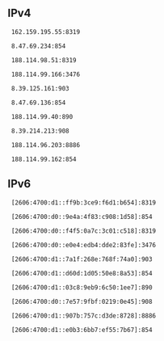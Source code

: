 ## IPv4
```
 162.159.195.55:8319
```
```
 8.47.69.234:854
```
```
 188.114.98.51:8319
```
```
 188.114.99.166:3476
```
```
 8.39.125.161:903
```
```
 8.47.69.136:854
```
```
 188.114.99.40:890
```
```
 8.39.214.213:908
```
```
 188.114.96.203:8886
```
```
 188.114.99.162:854
```

## IPv6
```
 [2606:4700:d1::ff9b:3ce9:f6d1:b654]:8319
```
```
 [2606:4700:d0::9e4a:4f83:c908:1d58]:854
```
```
 [2606:4700:d0::f4f5:0a7c:3c01:c518]:8319
```
```
 [2606:4700:d0::e0e4:edb4:dde2:83fe]:3476
```
```
 [2606:4700:d1::7a1f:268e:768f:74a0]:903
```
```
 [2606:4700:d1::d60d:1d05:50e8:8a53]:854
```
```
 [2606:4700:d1::03c8:9eb9:6c50:1ee7]:890
```
```
 [2606:4700:d0::7e57:9fbf:0219:0e45]:908
```
```
 [2606:4700:d1::907b:757c:d3de:8728]:8886
```
```
 [2606:4700:d1::e0b3:6bb7:ef55:7b67]:854
```
